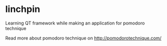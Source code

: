 # linchpin
Learning QT framework while making an application for pomodoro technique

Read more about pomodoro technique on http://pomodorotechnique.com/
